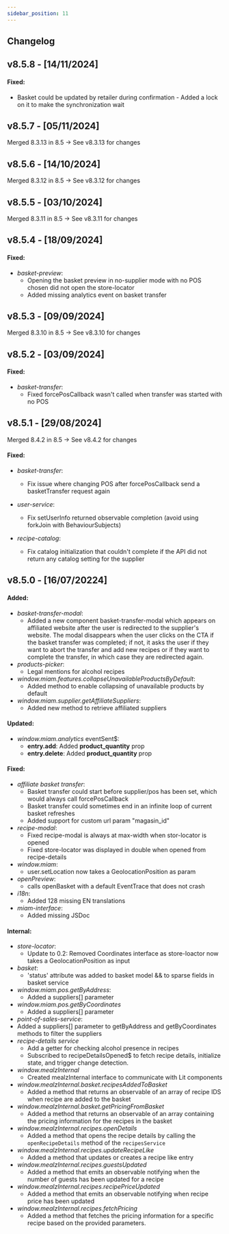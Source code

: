 ```yaml
---
sidebar_position: 11
---
```


## Changelog

## v8.5.8 - [14/11/2024]

#### Fixed:
- Basket could be updated by retailer during confirmation - Added a lock on it to make the synchronization wait

## v8.5.7 - [05/11/2024]

Merged 8.3.13 in 8.5 -> See v8.3.13 for changes

## v8.5.6 - [14/10/2024]

Merged 8.3.12 in 8.5 -> See v8.3.12 for changes

## v8.5.5 - [03/10/2024]

Merged 8.3.11 in 8.5 -> See v8.3.11 for changes

## v8.5.4 - [18/09/2024]

#### Fixed:
- *basket-preview*:
  - Opening the basket preview in no-supplier mode with no POS chosen did not open the store-locator
  - Added missing analytics event on basket transfer

## v8.5.3 - [09/09/2024]

Merged 8.3.10 in 8.5 -> See v8.3.10 for changes

## v8.5.2 - [03/09/2024]

#### Fixed:
- *basket-transfer*:
  - Fixed forcePosCallback wasn't called when transfer was started with no POS

## v8.5.1 - [29/08/2024]

Merged 8.4.2 in 8.5 -> See v8.4.2 for changes
#### Fixed:
- *basket-transfer*:
  - Fix issue where changing POS after forcePosCallback send a basketTransfer request again

- *user-service*:
  - Fix setUserInfo returned observable completion (avoid using forkJoin with BehaviourSubjects)
- *recipe-catalog*:
  - Fix catalog initialization that couldn't complete if the API did not return any catalog setting for the supplier


## v8.5.0 - [16/07/20224]

#### Added:
- *basket-transfer-modal*:
  - Added a new component basket-transfer-modal which appears on affiliated website after the user is redirected to the supplier's website. The modal disappears when the user clicks on the CTA if the basket transfer was completed; if not, it asks the user if they want to abort the transfer and add new recipes or if they want to complete the transfer, in which case they are redirected again.
- *products-picker*:
  - Legal mentions for alcohol recipes
- *window.miam.features.collapseUnavailableProductsByDefault*:
  - Added method to enable collapsing of unavailable products by default
- *window.miam.supplier.getAffiliateSuppliers*:
  - Added new method to retrieve affiliated suppliers

#### Updated:
- *window.miam.analytics* eventSent$:
  - **entry.add**: Added **product_quantity** prop
  - **entry.delete**: Added **product_quantity** prop

#### Fixed:
- *affiliate basket transfer*:
  - Basket transfer could start before supplier/pos has been set, which would always call forcePosCallback
  - Basket transfer could sometimes end in an infinite loop of current basket refreshes
  - Added support for custom url param "magasin_id"
- *recipe-modal*:
  - Fixed recipe-modal is always at max-width when stor-locator is opened
  - Fixed store-locator was displayed in double when opened from recipe-details
- *window.miam*:
  - user.setLocation now takes a GeolocationPosition as param
- *openPreview*:
  - calls openBasket with a default EventTrace that does not crash
- *i18n*:
  - Added 128 missing EN translations
- *miam-interface*:
  - Added missing JSDoc

#### Internal:
- *store-locator*:
  - Update to 0.2: Removed Coordinates interface as store-loactor now takes a GeolocationPosition as input
- *basket*:
  - 'status' attribute was added to basket model && to sparse fields in basket service
- *window.miam.pos.getByAddress*:
  - Added a suppliers[] parameter
- *window.miam.pos.getByCoordinates*
  - Added a suppliers[] parameter
- *point-of-sales-service*:
- Added a suppliers[] parameter to getByAddress and getByCoordinates methods to filter the suppliers
- *recipe-details service*
  - Add a getter for checking alcohol presence in recipes
  - Subscribed to recipeDetailsOpened$ to fetch recipe details, initialize state, and trigger change detection.
- *window.mealzInternal*
  - Created mealzInternal interface to communicate with Lit components
- *window.mealzInternal.basket.recipesAddedToBasket*
  - Added a method that returns an observable of an array of recipe IDS when recipe are added to the basket
- *window.mealzInternal.basket.getPricingFromBasket*
  - Added a method that returns an observable of an array containing the pricing information for the recipes in the basket
- *window.mealzInternal.recipes.openDetails*
  - Added a method that opens the recipe details by calling the `openRecipeDetails` method of the `recipesService`
- *window.mealzInternal.recipes.updateRecipeLike*
  - Added a method that updates or creates a recipe like entry
- *window.mealzInternal.recipes.guestsUpdated*
  - Added a method that emits an observable notifying when the number of guests has been updated for a recipe
- *window.mealzInternal.recipes.recipePriceUpdated*
  - Added a method that emits an observable notifying when recipe price has been updated
- *window.mealzInternal.recipes.fetchPricing*
  - Added a method that fetches the pricing information for a specific recipe based on the provided parameters.

